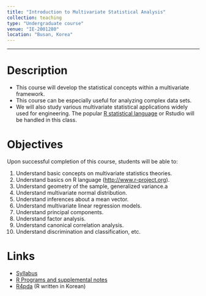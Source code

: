 ```yaml
---
title: "Introduction to Multivariate Statistical Analysis"
collection: teaching
type: "Undergraduate course"
venue: "IE-2001280"
location: "Busan, Korea"
---
```

---

Description
======
+ This course will develop the statistical concepts within a multivariate framework. 
+ This course can be especially useful for analyzing complex data sets.
+ We will also study various multivariate statistical applications widely used for engineering. 
  The popular [R statistical language](https://www.r-project.org/) 
  or Rstudio will be handled in this class.


Objectives 
======
Upon successful completion of this course, students will be able to:
1. Understand basic concepts on multivariate statistics theories.
1. Understand basics on R language (http://www.r-project.org).
1. Understand geometry of the sample, generalized variance.a 
1. Understand multivariate normal distribution. 
1. Understand inferences about a mean vector. 
1. Understand multivariate linear regression models. 
1. Understand principal components. 
1. Understand factor analysis. 
1. Understand canonical correlation analysis. 
1. Understand discrimination and classification, etc.



Links
======
+ [Syllabus](/files/syllabus/syl-IE-2400211-2023.pdf)
+ [R Programs and supplemental notes](https://github.com/AppliedStat/class/tree/master/Multi)
+ [R4pda](http://r4pda.co.kr/) (R written in Korean)


